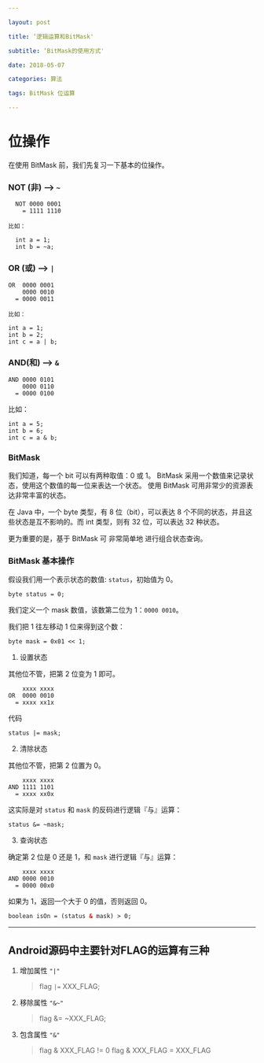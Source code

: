 ```yaml
---

layout: post

title: ‘逻辑运算和BitMask'

subtitle: ‘BitMask的使用方式'

date: 2018-05-07

categories: 算法

tags: BitMask 位运算

---
```


# 位操作

在使用 BitMask 前，我们先复习一下基本的位操作。

### NOT (非) --> `~`
```
  NOT 0000 0001
    = 1111 1110
```
    比如：

```
  int a = 1;
  int b = ~a;
```
### OR (或) --> `|`
  ```
  OR  0000 0001
      0000 0010
    = 0000 0011
  ```
    比如：
  ```
  int a = 1;
  int b = 2;
  int c = a | b;
  ```
### AND(和) --> `&`

```
AND 0000 0101
    0000 0110
  = 0000 0100
```
  比如：
```
int a = 5;
int b = 6;
int c = a & b;
```

### BitMask

我们知道，每一个 bit 可以有两种取值：0 或 1。
BitMask 采用一个数值来记录状态，使用这个数值的每一位来表达一个状态。
使用 BitMask 可用非常少的资源表达非常丰富的状态。

在 Java 中，一个 byte 类型，有 8 位（bit），可以表达 8 个不同的状态，并且这些状态是互不影响的。而 int 类型，则有 32 位，可以表达 32 种状态。

更为重要的是，基于 BitMask 可 非常简单地 进行组合状态查询。

### BitMask 基本操作

假设我们用一个表示状态的数值: `status`，初始值为 0。

```
byte status = 0;
```

我们定义一个 mask 数值，该数第二位为 1：`0000 0010`。

我们把 1 往左移动 1 位来得到这个数：

```
byte mask = 0x01 << 1;
```

1. 设置状态

  其他位不管，把第 2 位变为 1 即可。

```
    xxxx xxxx
OR  0000 0010
  = xxxx xx1x

```

  代码

```
status |= mask;

```
2. 清除状态

  其他位不管，把第 2 位置为 0。

```
    xxxx xxxx
AND 1111 1101
  = xxxx xx0x

```

  这实际是对 `status` 和 `mask` 的反码进行逻辑『与』运算：

```
status &= ~mask;

```
3. 查询状态

  确定第 2 位是 0 还是 1，和 `mask` 进行逻辑『与』运算：

```
    xxxx xxxx
AND 0000 0010
  = 0000 00x0

```
  如果为 1，返回一个大于 0 的值，否则返回 0。
  
```HTML
boolean isOn = (status & mask) > 0;
```
---

## Android源码中主要针对FLAG的运算有三种

1. 增加属性 `"|"`
    > flag `|=` XXX_FLAG;

2. 移除属性 `"&~"`
    > flag &= ~XXX_FLAG;

3. 包含属性 `"&"`
    > flag & XXX_FLAG != 0 
    > flag & XXX_FLAG = XXX_FLAG


